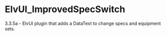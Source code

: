 # ElvUI_ImprovedSpecSwitch
3.3.5a - ElvUI plugin that adds a DataText to change specs and equipment sets.
